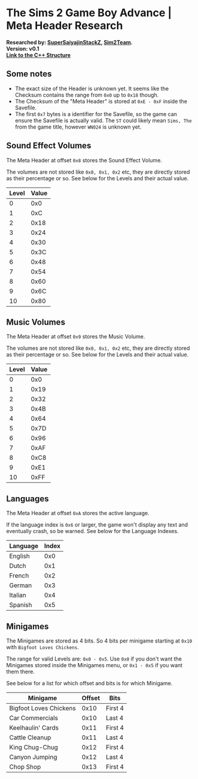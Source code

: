 # The Sims 2 Game Boy Advance | Meta Header Research

<div>
	<b>Researched by: <a href="https://github.com/SuperSaiyajinStackZ">SuperSaiyajinStackZ</a>, <a href="https://github.com/Sim2Team">Sim2Team</a>.</b><br>
	<b>Version: v0.1</b><br>
	<b><a href="https://github.com/Sim2Team/Sim2Research/blob/main/Structures/GBA/MetaHeader.cpp">Link to the C++ Structure</a></b><br>
</div>


## Some notes

* The exact size of the Header is unknown yet. It seems like the Checksum contains the range from `0x0` up to `0x18` though.
* The Checksum of the "Meta Header" is stored at `0xE - 0xF` inside the Savefile.
* The first `0x7` bytes is a identifier for the Savefile, so the game can ensure the Savefile is actually valid. The `ST` could likely mean `Sims, The` from the game title, however `WN024` is unknown yet.


## Sound Effect Volumes

The Meta Header at offset `0x8` stores the Sound Effect Volume.

The volumes are not stored like `0x0, 0x1, 0x2` etc, they are directly stored as their percentage or so. See below for the Levels and their actual value.

| Level | Value |
| ----- | ----- |
| 0     | 0x0   |
| 1     | 0xC   |
| 2     | 0x18  |
| 3     | 0x24  |
| 4     | 0x30  |
| 5     | 0x3C  |
| 6     | 0x48  |
| 7     | 0x54  |
| 8     | 0x60  |
| 9     | 0x6C  |
| 10    | 0x80  |


## Music Volumes

The Meta Header at offset `0x9` stores the Music Volume.

The volumes are not stored like `0x0, 0x1, 0x2` etc, they are directly stored as their percentage or so. See below for the Levels and their actual value.

| Level | Value |
| ----- | ----- |
| 0     | 0x0   |
| 1     | 0x19  |
| 2     | 0x32  |
| 3     | 0x4B  |
| 4     | 0x64  |
| 5     | 0x7D  |
| 6     | 0x96  |
| 7     | 0xAF  |
| 8     | 0xC8  |
| 9     | 0xE1  |
| 10    | 0xFF  |


## Languages

The Meta Header at offset `0xA` stores the active language.

If the language index is `0x6` or larger, the game won't display any text and eventually crash, so be warned. See below for the Language Indexes.

| Language | Index |
| -------- | ----- |
| English  | 0x0   |
| Dutch    | 0x1   |
| French   | 0x2   |
| German   | 0x3   |
| Italian  | 0x4   |
| Spanish  | 0x5   |



## Minigames

The Minigames are stored as 4 bits. So 4 bits per minigame starting at `0x10` with `Bigfoot Loves Chickens`.

The range for valid Levels are: `0x0 - 0x5`. Use `0x0` if you don't want the Minigames stored inside the Minigames menu, or `0x1 - 0x5` if you want them there.

See below for a list for which offset and bits is for which Minigame.

| Minigame               | Offset | Bits          |
| ---------------------- | ------ | ------------- |
| Bigfoot Loves Chickens | 0x10   | First 4       |
| Car Commercials        | 0x10   | Last  4       |
| Keelhaulin' Cards      | 0x11   | First 4       |
| Cattle Cleanup         | 0x11   | Last  4       |
| King Chug-Chug         | 0x12   | First 4       |
| Canyon Jumping         | 0x12   | Last  4       |
| Chop Shop              | 0x13   | First 4       |